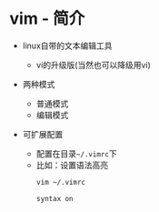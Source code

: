 # vim - 简介

- linux自带的文本编辑工具
    - vi的升级版(当然也可以降级用vi)

- 两种模式
    - 普通模式
    - 编辑模式

- 可扩展配置
    - 配置在目录`~/.vimrc`下
    - 比如：设置语法高亮
        ```bash
        vim ~/.vimrc
        ```
        ```bash
        syntax on
        ```